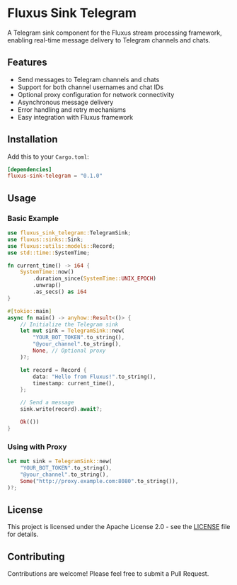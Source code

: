 # Fluxus Sink Telegram

A Telegram sink component for the Fluxus stream processing framework, enabling real-time message delivery to Telegram channels and chats.

## Features

- Send messages to Telegram channels and chats
- Support for both channel usernames and chat IDs
- Optional proxy configuration for network connectivity
- Asynchronous message delivery
- Error handling and retry mechanisms
- Easy integration with Fluxus framework

## Installation

Add this to your `Cargo.toml`:

```toml
[dependencies]
fluxus-sink-telegram = "0.1.0"
```

## Usage

### Basic Example

```rust
use fluxus_sink_telegram::TelegramSink;
use fluxus::sinks::Sink;
use fluxus::utils::models::Record;
use std::time::SystemTime;

fn current_time() -> i64 {
    SystemTime::now()
        .duration_since(SystemTime::UNIX_EPOCH)
        .unwrap()
        .as_secs() as i64
}

#[tokio::main]
async fn main() -> anyhow::Result<()> {
    // Initialize the Telegram sink
    let mut sink = TelegramSink::new(
        "YOUR_BOT_TOKEN".to_string(),
        "@your_channel".to_string(),
        None, // Optional proxy
    )?;

    let record = Record {
        data: "Hello from Fluxus!".to_string(),
        timestamp: current_time(),
    };

    // Send a message
    sink.write(record).await?;

    Ok(())
}
```

### Using with Proxy

```rust
let mut sink = TelegramSink::new(
    "YOUR_BOT_TOKEN".to_string(),
    "@your_channel".to_string(),
    Some("http://proxy.example.com:8080".to_string()),
)?;
```

## License

This project is licensed under the Apache License 2.0 - see the [LICENSE](LICENSE) file for details.

## Contributing

Contributions are welcome! Please feel free to submit a Pull Request.
